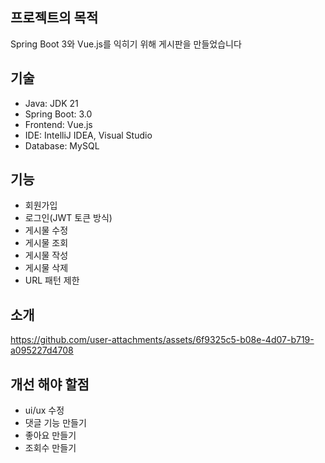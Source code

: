 ## 프로젝트의 목적
 Spring Boot 3와 Vue.js를 익히기 위해 게시판을 만들었습니다

## 기술
* Java: JDK 21 </br>
* Spring Boot: 3.0</br>
* Frontend: Vue.js</br>
* IDE: IntelliJ IDEA, Visual Studio<br>
* Database: MySQL

## 기능
* 회원가입
* 로그인(JWT 토큰 방식)
* 게시물 수정
* 게시물 조회
* 게시물 작성
* 게시물 삭제
* URL 패턴 제한

## 소개
https://github.com/user-attachments/assets/6f9325c5-b08e-4d07-b719-a095227d4708

## 개선 해야 할점
* ui/ux 수정 <br>
* 댓글 기능 만들기
* 좋아요 만들기
* 조회수 만들기
